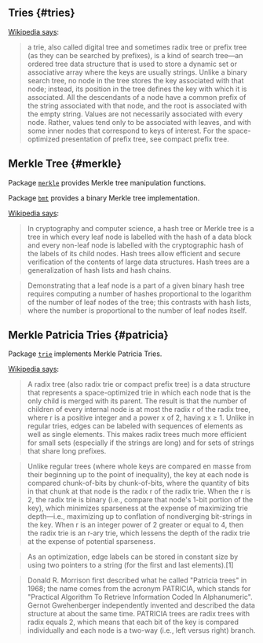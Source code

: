 ## Tries {#tries}
[Wikipedia says](https://en.wikipedia.org/wiki/Trie): 

> a trie, also called digital tree and sometimes radix tree or prefix tree (as they can be searched by prefixes), is a kind of search tree—an ordered tree data structure that is used to store a dynamic set or associative array where the keys are usually strings. Unlike a binary search tree, no node in the tree stores the key associated with that node; instead, its position in the tree defines the key with which it is associated. All the descendants of a node have a common prefix of the string associated with that node, and the root is associated with the empty string. Values are not necessarily associated with every node. Rather, values tend only to be associated with leaves, and with some inner nodes that correspond to keys of interest. For the space-optimized presentation of prefix tree, see compact prefix tree.

## Merkle Tree {#merkle}
Package [`merkle`](https://godoc.org/github.com/google/trillian/merkle) provides Merkle tree manipulation functions.

Package [`bmt`](https://godoc.org/github.com/ethereum/go-ethereum/bmt) provides a binary Merkle tree implementation.

[Wikipedia says](https://en.wikipedia.org/wiki/Merkle_tree): 
> In cryptography and computer science, a hash tree or Merkle tree is a tree in which every leaf node is labelled with the hash of a data block and every non-leaf node is labelled with the cryptographic hash of the labels of its child nodes. Hash trees allow efficient and secure verification of the contents of large data structures. Hash trees are a generalization of hash lists and hash chains.

> Demonstrating that a leaf node is a part of a given binary hash tree requires computing a number of hashes proportional to the logarithm of the number of leaf nodes of the tree; this contrasts with hash lists, where the number is proportional to the number of leaf nodes itself.

## Merkle Patricia Tries {#patricia}
Package [`trie`](https://godoc.org/github.com/ethereum/go-ethereum/trie) implements Merkle Patricia Tries.

[Wikipedia says](https://en.wikipedia.org/wiki/Radix_tree): 
> A radix tree (also radix trie or compact prefix tree) is a data structure that represents a space-optimized trie in which each node that is the only child is merged with its parent. The result is that the number of children of every internal node is at most the radix r of the radix tree, where r is a positive integer and a power x of 2, having x ≥ 1. Unlike in regular tries, edges can be labeled with sequences of elements as well as single elements. This makes radix trees much more efficient for small sets (especially if the strings are long) and for sets of strings that share long prefixes.

> Unlike regular trees (where whole keys are compared en masse from their beginning up to the point of inequality), the key at each node is compared chunk-of-bits by chunk-of-bits, where the quantity of bits in that chunk at that node is the radix r of the radix trie. When the r is 2, the radix trie is binary (i.e., compare that node's 1-bit portion of the key), which minimizes sparseness at the expense of maximizing trie depth—i.e., maximizing up to conflation of nondiverging bit-strings in the key. When r is an integer power of 2 greater or equal to 4, then the radix trie is an r-ary trie, which lessens the depth of the radix trie at the expense of potential sparseness.

> As an optimization, edge labels can be stored in constant size by using two pointers to a string (for the first and last elements).[1]

> Donald R. Morrison first described what he called "Patricia trees" in 1968; the name comes from the acronym PATRICIA, which stands for "Practical Algorithm To Retrieve Information Coded In Alphanumeric". Gernot Gwehenberger independently invented and described the data structure at about the same time. PATRICIA trees are radix trees with radix equals 2, which means that each bit of the key is compared individually and each node is a two-way (i.e., left versus right) branch.


